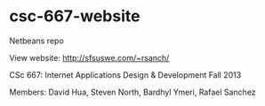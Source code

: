 csc-667-website
===============

Netbeans repo

View website: http://sfsuswe.com/~rsanch/

CSc 667: Internet Applications Design & Development
Fall 2013 

Members: David Hua, Steven North, Bardhyl Ymeri, Rafael Sanchez
